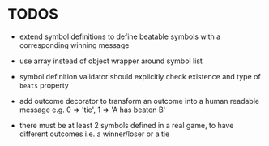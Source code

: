 # TODOS

- extend symbol definitions to define beatable symbols with a corresponding winning message

- use array instead of object wrapper around symbol list

- symbol definition validator should explicitly check existence and type of `beats` property

- add outcome decorator to transform an outcome into a human readable message e.g. 0 => 'tie', 1 => 'A has beaten B'

- there must be at least 2 symbols defined in a real game, to have different outcomes i.e. a winner/loser or a tie

